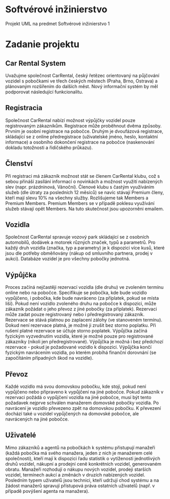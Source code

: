 Softvérové inžinierstvo
========================

Projekt UML na predmet Softvérové inžinierstvo 1


Zadanie projektu
========================

Car Rental System
--
Uvažujme společnost CarRental, český řetězec orientovaný na půjčování vozidel s pobočkami ve třech
českých městech (Praha, Brno, Ostrava) a plánovaným rozšířením do dalších měst. Nový informační systém
by měl podporovat následující funkcionalitu.

Registracia
--
Společnost CarRental nabízí možnost výpůjčky vozidel pouze registrovaným zákazníkům. Registrace může
proběhnout dvěma způsoby. Prvním je osobní registrace na pobočce. Druhým je dvoufázová registrace,
skládající se z online předregistrace (uživatelské jméno, heslo, kontaktní informace) a osobního dokončení
registrace na pobočce (naskenování dokladu totožnosti a řidičského průkazu).

Členství
--
Při registraci má zákazník možnost stát se členem CarRental klubu, což s sebou přináší zasílání informací o
novinkách a možnost využití nabízených slev (napr. prázdninová, Vánoční). Členové klubu s častým
využíváním služeb (dle útraty za posledních 12 měsíců) se navíc stávají Premium členy, kteří mají slevu 10%
na všechny služby. Rozlišujeme tak Members a Premium Members. Premium Members se v případě poklesu
využívání služeb stávají opět Members. Na tuto skutečnost jsou upozorněni emailem.

Vozidla
--
Společnost CarRental spravuje vozový park skládající se z osobních automobilů, dodávek a motorek různých
značek, typů a parametrů. Pro každý druh vozidla (značka, typ a parametry) je k dispozici více kusů, které
jsou dle potřeby obměňovány (nákup od smluvního partnera, prodej v aukci). Databáze vozidel je pro
všechny pobočky jednotná.

Výpůjčka
--
Proces začíná nejčastěji rezervací vozidla (dle druhu) ve zvoleném termínu online nebo na pobočce.
Specifikuje se pobočka, kde bude vozidlo vypůjčeno, i pobočka, kde bude navráceno (za příplatek, 
pokud se místa liší). Pokud není vozidlo zvoleného druhu na pobočce k dispozici, může zákazník požádat o
jeho převoz z jiné pobočky (za příplatek). Rezervaci může zadat pouze registrovaný nebo i předregistrovaný
zákazník. Rezervace se stává platnou po zaplacení zálohy (ve stanoveném termínu). Dokud není rezervace
platná, je možné ji zrušit bez storno poplatku. Při rušení platné rezervace se účtuje storno poplatek. Výpůjčka
začíná fyzickým vyzvednutím vozidla, které je možné pouze pro registrované zákazníky (nikoli jen
předregistrované). Výpůjčka je možná i bez předchozí rezervace - pokud je požadované vozidlo k dispozici.
Výpůjčka končí fyzickým navrácením vozidla, po kterém probíhá finanční dorovnání (se započítáním
případných škod na vozidle).

Převoz
--
Každé vozidlo má svou domovskou pobočku, kde stojí, pokud není vypůjčeno nebo připraveno k vypůjčení
na jiné pobočce. Pokud zákazník v rezervaci požádá o vypůjčení vozidla na jiné pobočce, musí být tento
požadavek nejprve schválen manažerem domovské pobočky vozidla. Po navrácení je vozidlo převezeno zpět
na domovskou pobočku. K převezení dochází také u vozidel vypůjčených na domovské pobočce, ale
navrácených na jiné pobočce.

Uživatelé
--
Mimo zákazníků a agentů na pobočkách k systému přistupují manažeři (každá pobočka má svého manažera,
jeden z nich je manažerem celé společnosti), kteří mají k dispozici řadu statistik o vytíženosti 
jednotlivých druhů vozidel, nákupní a prodejní ceně konkrétních vozidel, generovaném obratu. Manažeři
rozhodují o nákupu nových vozidel, prodeji starších vozidel, termínech aukcí a změnách v druzích
nabízených vozidel. Posledním typem uživatelů jsou technici, kteří udržují chod systému a na žádost
manažerů spravují přístupová práva ostatních uživatelů (např. v případě povýšení agenta na manažera).
